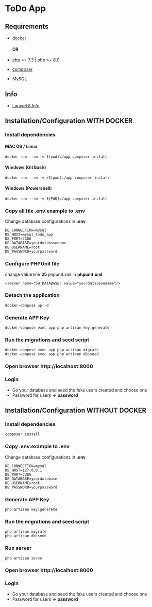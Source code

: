# ToDo App

## Requirements

- [docker](https://www.docker.com/products/docker-desktop)

  #### OR

- php >= 7.3 | php >= 8.0
- [composer](https://getcomposer.org/download/)
- MySQL
## Info
- [Laravel 8 Info](https://laravel.com/docs/8.x/installation)

## Installation/Configuration WITH DOCKER

### Install dependencies
#### MAC OS / Linux
```
docker run --rm -v $(pwd):/app composer install
```
#### Windows (Git Bash)
```
docker run --rm -v /$(pwd):/app composer install
```
#### Windows (Powershell)
```
docker run --rm -v ${PWD}:/app composer install
```

### Copy all file .env.example to .env

Change database configurations in **.env**

```
DB_CONNECTION=mysql
DB_HOST=mysql_todo_app
DB_PORT=3306
DB_DATABASE=yourdatabasename
DB_USERNAME=root
DB_PASSWORD=yourpassword
```

### Configure PHPUnit file
change value line **25** phpunit.xml in **phpunit.xml**

```
<server name="DB_DATABASE" value="yourdatabasename"/>
```


### Detach the application

```
docker-compose up -d
```

### Generate APP Key
```
docker-compose exec app php artisan key:generate
```
### Run the migrations and seed script
```
docker-compose exec app php artisan migrate
docker-compose exec app php artisan db:seed
```
### Open browser http://localhost:8000
### Login
- Go your database and seed the fake users created and choose one
- Password for users -> **password**

## Installation/Configuration WITHOUT DOCKER
### Install dependencies
```
composer install
```
### Copy .env.example to .env

Change database configurations in **.env**
```
DB_CONNECTION=mysql
DB_HOST=127.0.0.1
DB_PORT=3306
DB_DATABASE=yourdatabase
DB_USERNAME=root
DB_PASSWORD=yourpassword
```

### Generate APP Key

```
php artisan key:generate
```

### Run the migrations and seed script
```
php artisan migrate
php artisan db:seed
```

### Run server

```
php artisan serve
```

### Open browser http://localhost:8000
### Login
- Go your database and seed the fake users created and choose one
- Password for users -> **password**


